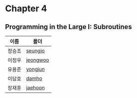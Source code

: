 # Chapter 4

## Programming in the Large I: Subroutines



| 이름   | 폴더                   |
| ------ | ---------------------- |
| 정승조 | [seungjo](./seungjo)   |
| 이정우 | [jeongwoo](./jeongwoo) |
| 유용준 | [yongjun](./yongjun)   |
| 이담호 | [damho](./damho)       |
| 장재훈 | [jaehoon](./jaehoon)   |

